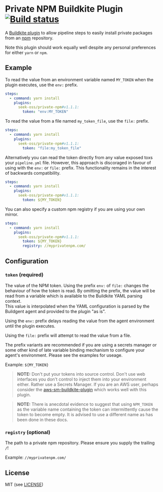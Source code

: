 # Private NPM Buildkite Plugin [![Build status](https://badge.buildkite.com/705414e5df1533fbc18a2dda1305ec015282575a87edb1e0c1.svg)](https://buildkite.com/seek/private-npm-buildkite-plugin)

A [Buildkite plugin](https://buildkite.com/docs/agent/v3/plugins) to allow pipeline steps to easily install
private packages from an [npm](https://www.npmjs.com) repository.

Note this plugin should work equally well despite any personal preferences for either `yarn` or `npm`.

## Example

To read the value from an environment variable named `MY_TOKEN` when the plugin executes, use the `env:` prefix.

```yml
steps:
  - command: yarn install
    plugins:
      seek-oss/private-npm#v1.1.1:
        token: "env:MY_TOKEN"
```

To read the value from a file named `my_token_file`, use the `file:` prefix.

```yml
steps:
  - command: yarn install
    plugins:
      seek-oss/private-npm#v1.1.1:
        token: "file:my_token_file"
```

Alternatively you can read the token directly from any value exposed toxs your `pipeline.yml` file.  However, this 
approach is discoraged in favour of using with the `env:` or `file:` prefix.  This functionality remains in the interest
 of backwards compatibility.

```yml
steps:
  - command: yarn install
    plugins:
      seek-oss/private-npm#v1.1.1:
        token: ${MY_TOKEN}
```


You can also specify a custom npm registry if you are using your own mirror.

```yml
steps:
  - command: yarn install
    plugins:
      seek-oss/private-npm#v1.1.1:
        token: ${MY_TOKEN}
        registry: //myprivatenpm.com/
```

## Configuration

### `token` (required)
The value of the NPM token.  Using the prefix `env:` of `file:` changes the behaviour of how the token is read.  By 
omitting the prefix, the value will be read from a variable which is available to the Buildkite YAML parsing context.  
This value is interpolated when the YAML configuration is parsed by the Buildgent agent and provided to the plugin "as 
is".

Using the `env:` prefix delays reading the value from the agent environment until the plugin executes.

Using the `file:` prefix will attempt to read the value from a file.

The prefix variants are recommended if you are using a secrets manager or some other kind of late variable binding 
mechanism to configure your agent's environment.  Please see the examples for useage.

Example: `${MY_TOKEN}`
> **NOTE:** Don't put your tokens into source control.  Don't use web interfaces you don't control to inject them into 
> your environment either.  Rather use a Secrets Manager.  If you are an AWS user, perhaps consider the 
> [aws-sm-buildkite-plugin](https://github.com/seek-oss/aws-sm-buildkite-plugin) which works well with this plugin.

> **NOTE:** There is anecdotal evidence to suggest that using `NPM_TOKEN` as the variable name containing the 
> token can intermittently cause the token to become empty.  It is advised to use a different name as has been done in 
> these docs.

### `registry` (optional)
The path to a private npm repository.  Please ensure you supply the trailing `/`!

Example: `//myprivatenpm.com/`

## License
MIT (see [LICENSE](./LICENSE))
